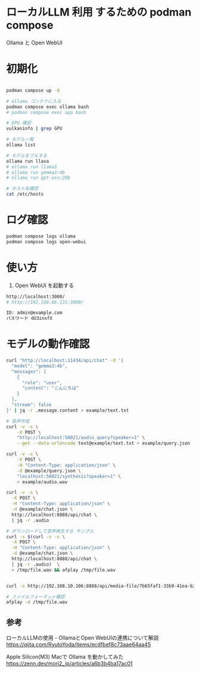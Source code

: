 # ローカルLLM 利用 するための podman compose
Ollama と Open WebUI  

# 初期化
```bash

podman compose up -d

# ollama コンテナに入る
podman compose exec ollama bash
# podman compose exec app bash

# GPU 確認
vulkaninfo | grep GPU

# モデル一覧
ollama list

# モデルをプルする
ollama run llava
# ollama run llama3
# ollama run gemma3:4b
# ollama run gpt-oss:20b

# ホスト名確認
cat /etc/hosts
```

# ログ確認
```bash
podman compose logs ollama
podman compose logs open-webui
```

# 使い方

1. Open WebUI を起動する  

```bash
http://localhost:3000/  
# http://192.168.86.135:3000/  
```

```bash
ID: admin@example.com
パスワード dU3inxfX
```

# モデルの動作確認
```bash
curl "http://localhost:11434/api/chat" -d '{
  "model": "gemma3:4b",
  "messages": [
    {
      "role": "user",
      "content": "こんにちは"
    }
  ],
  "stream": false
}' | jq -r .message.content > example/text.txt

# 音声作成
curl -v -s \
    -X POST \
    "http://localhost:50021/audio_query?speaker=1" \
    --get --data-urlencode text@example/text.txt > example/query.json

curl -v -s \
    -X POST \
    -H "Content-Type: application/json" \
    -d @example/query.json \
    "localhost:50021/synthesis?speaker=1" \
    > example/audio.wav

curl -v -s \
  -X POST \
  -H "Content-Type: application/json" \
  -d @example/chat.json \
  http://localhost:8888/api/chat \
  | jq -r .audio

# ダウンロードして音声再生する サンプル
curl -s $(curl -v -s \
  -X POST \
  -H "Content-Type: application/json" \
  -d @example/chat.json \
  http://localhost:8888/api/chat \
  | jq -r .audio)  \
  > /tmp/file.wav && afplay /tmp/file.wav


curl -s http://192.168.10.106:8888/api/media-file/7b65faf1-33b9-41ea-b2dc-9b2680670708 > /tmp/file.wav && afplay /tmp/file.wav

# ファイルフォーマット確認
afplay -d /tmp/file.wav
```

## 参考

ローカルLLMの使用 - OllamaとOpen WebUIの連携について解説  
https://qiita.com/RyutoYoda/items/ecdfbef8c73aae64aa45

Apple Silicon(M3) Macで Ollama を動かしてみた  
https://zenn.dev/mori2_jp/articles/a6b3b4ba17ac01
